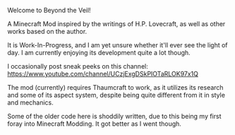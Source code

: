 Welcome to
Beyond the Veil!

A Minecraft Mod inspired by the writings of H.P. Lovecraft, as well as other works based on the author.

It is Work-In-Progress, and I am yet unsure whether it'll ever see the light of day. I am currently enjoying its development quite a lot though.

I occasionally post sneak peeks on this channel: https://www.youtube.com/channel/UCzjExgDSkPIOTaRLOK97x1Q

The mod (currently) requires Thaumcraft to work, as it utilizes its research and some of its aspect system, despite being quite different from it in style and mechanics.

Some of the older code here is shoddily written, due to this being my first foray into Minecraft Modding. It got better as I went though.
